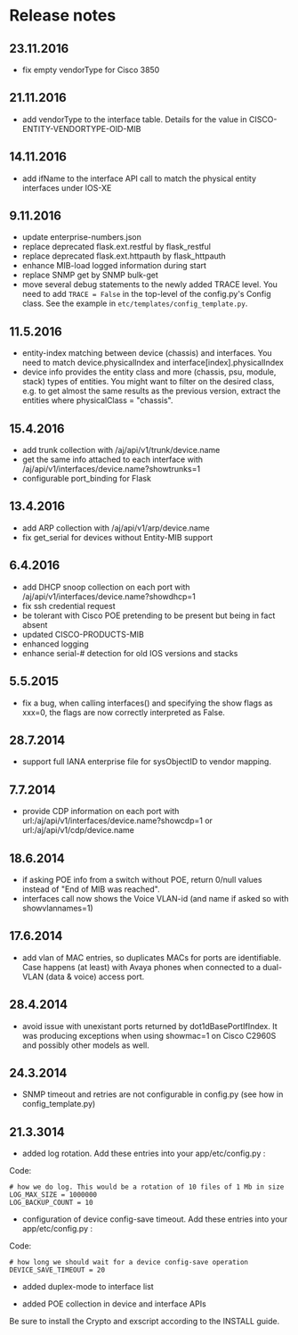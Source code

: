 Release notes
=============

23.11.2016
----------

- fix empty vendorType for Cisco 3850

21.11.2016
----------

- add vendorType to the interface table. Details for the value in CISCO-ENTITY-VENDORTYPE-OID-MIB

14.11.2016
----------

- add ifName to the interface API call to match the physical entity interfaces under IOS-XE

9.11.2016
---------

- update enterprise-numbers.json
- replace deprecated flask.ext.restful by flask_restful
- replace deprecated flask.ext.httpauth by flask_httpauth
- enhance MIB-load logged information during start
- replace SNMP get by SNMP bulk-get
- move several debug statements to the newly added TRACE level. You need to add `TRACE = False` in the top-level of the config.py's Config class. See the example in `etc/templates/config_template.py`.

11.5.2016
---------

- entity-index matching between device (chassis) and interfaces. You need to match device.physicalIndex and interface[index].physicalIndex
- device info provides the entity class and more (chassis, psu, module, stack) types of entities. You might want to filter on the desired class, e.g. to get almost the same results as the previous version, extract the entities where physicalClass = "chassis".


15.4.2016
---------

- add trunk collection with /aj/api/v1/trunk/device.name
- get the same info attached to each interface with /aj/api/v1/interfaces/device.name?showtrunks=1 
- configurable port_binding for Flask


13.4.2016
---------

- add ARP collection with /aj/api/v1/arp/device.name
- fix get_serial for devices without Entity-MIB support


6.4.2016
---------

- add DHCP snoop collection on each port with /aj/api/v1/interfaces/device.name?showdhcp=1
- fix ssh credential request
- be tolerant with Cisco POE pretending to be present but being in fact absent
- updated CISCO-PRODUCTS-MIB
- enhanced logging
- enhance serial-# detection for old IOS versions and stacks


5.5.2015
--------

- fix a bug, when calling interfaces() and specifying the show flags as xxx=0, the flags are now correctly interpreted as False.


28.7.2014
---------

- support full IANA enterprise file for sysObjectID to vendor mapping.


7.7.2014
--------

- provide CDP information on each port with url:/aj/api/v1/interfaces/device.name?showcdp=1 or url:/aj/api/v1/cdp/device.name


18.6.2014
---------

- if asking POE info from a switch without POE, return 0/null values instead of "End of MIB was reached".
- interfaces call now shows the Voice VLAN-id (and name if asked so with showvlannames=1)


17.6.2014
---------

- add vlan of MAC entries, so duplicates MACs for ports are identifiable. Case happens (at least) with Avaya phones when connected to a dual-VLAN (data & voice) access port.


28.4.2014
---------

- avoid issue with unexistant ports returned by dot1dBasePortIfIndex. It was producing exceptions when using showmac=1 on Cisco C2960S and possibly other models as well.


24.3.2014
---------

- SNMP timeout and retries are not configurable in config.py (see how in config_template.py)



21.3.3014
---------

- added log rotation. Add these entries into your app/etc/config.py :

Code:

    # how we do log. This would be a rotation of 10 files of 1 Mb in size
    LOG_MAX_SIZE = 1000000
    LOG_BACKUP_COUNT = 10

- configuration of device config-save timeout. Add these entries into your app/etc/config.py :

Code:

    # how long we should wait for a device config-save operation
    DEVICE_SAVE_TIMEOUT = 20

- added duplex-mode to interface list

- added POE collection in device and interface APIs

Be sure to install the Crypto and exscript according to the INSTALL guide.
